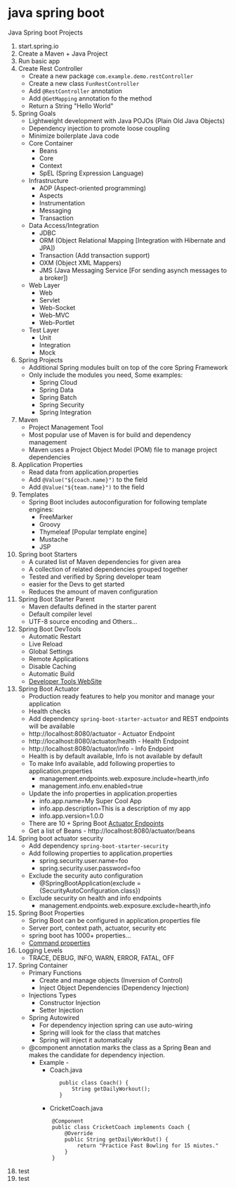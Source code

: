 # java spring boot
Java Spring boot Projects

1. start.spring.io
2. Create a Maven + Java Project
3. Run basic app 
4. Create Rest Controller
    - Create a new package `com.example.demo.restController`
    - Create a new class `FunRestController`
    - Add `@RestController` annotation
    - Add `@GetMapping` annotation fo the method
    - Return a String "Hello World"
5. Spring Goals
    - Lightweight development with Java POJOs (Plain Old Java Objects)
    - Dependency injection to promote loose coupling
    - Minimize boilerplate Java code
    - Core Container
        - Beans
        - Core
        - Context
        - SpEL (Spring Expression Language)
    - Infrastructure
        - AOP (Aspect-oriented programming)
        - Aspects
        - Instrumentation
        - Messaging
        - Transaction
    - Data Access/Integration
        - JDBC
        - ORM (Object Relational Mapping [Integration with Hibernate and JPA])
        - Transaction (Add transaction support)
        - OXM (Object XML Mappers)
        - JMS (Java Messaging Service [For sending asynch messages to a broker])
    - Web Layer
        - Web
        - Servlet
        - Web-Socket
        - Web-MVC
        - Web-Portlet
    - Test Layer
        - Unit
        - Integration
        - Mock
6. Spring Projects
    - Additional Spring modules built on top of the core Spring Framework
    - Only include the modules you need, Some examples:
        - Spring Cloud
        - Spring Data
        - Spring Batch
        - Spring Security
        - Spring Integration
7. Maven 
    - Project Management Tool
    - Most popular use of Maven is for build and dependency management
    - Maven uses a Project Object Model (POM) file to manage project dependencies
8. Application Properties
    - Read data from application.properties
    - Add `@Value("${coach.name}")` to the field
    - Add `@Value("${team.name}")` to the field
9. Templates
    - Spring Boot includes autoconfiguration for following template engines:
        - FreeMarker
        - Groovy
        - Thymeleaf [Popular template engine]
        - Mustache
        - JSP
10. Spring boot Starters 
    - A curated list of Maven dependencies for given area
    - A collection of related dependencies grouped together
    - Tested and verified by Spring developer team
    - easier for the Devs to get started
    - Reduces the amount of maven configuration
11. Spring Boot Starter Parent
    - Maven defaults defined in the starter parent
    - Default compiler level
    - UTF-8 source encoding and Others...
12. Spring Boot DevTools
    - Automatic Restart
    - Live Reload
    - Global Settings
    - Remote Applications
    - Disable Caching
    - Automatic Build
    - [Developer Tools WebSite](https://docs.spring.io/spring-boot/docs/current/reference/html/using-spring-boot.html#using-boot-devtools)
13. Spring Boot Actuator
    - Production ready features to help you monitor and manage your application
    - Health checks
    - Add dependency `spring-boot-starter-actuator` and REST endpoints will be available
    - http://localhost:8080/actuator - Actuator Endpoint
    - http://localhost:8080/actuator/health - Health Endpoint
    - http://localhost:8080/actuator/info - Info Endpoint
    - Health is by default available, Info is not available by default
    - To make Info available, add following properties to application.properties
        * management.endpoints.web.exposure.include=hearth,info
        * management.info.env.enabled=true
    - Update the info properties in application.properties
        * info.app.name=My Super Cool App
        * info.app.description=This is a description of my app
        * info.app.version=1.0.0
    - There are 10 + Spring Boot [Actuator Endpoints](https://docs.spring.io/spring-boot/docs/current/reference/html/production-ready-features.html#production-ready-endpoints)
    - Get a list of Beans - http://localhost:8080/actuator/beans
14. Spring boot actuator security 
    - Add dependency `spring-boot-starter-security`
    - Add following properties to application.properties
        * spring.security.user.name=foo
        * spring.security.user.password=foo
    - Exclude the security auto configuration
        * @SpringBootApplication(exclude = {SecurityAutoConfiguration.class})
    - Exclude security on health and info endpoints 
        * management.endpoints.web.exposure.exclude=hearth,info
15. Spring Boot Properties
    - Spring Boot can be configured in application.properties file
    - Server port, context path, actuator, security etc
    - spring boot has 1000+ properties...
    - [Command properties](https://docs.spring.io/spring-boot/docs/current/reference/html/application-properties.html)
16. Logging Levels
    - TRACE, DEBUG, INFO, WARN, ERROR, FATAL, OFF
17. Spring Container
    - Primary Functions
      - Create and manage objects (Inversion of Control)
      - Inject Object Dependencies (Dependency Injection)
    - Injections Types 
      - Constructor Injection
      - Setter Injection
    - Spring Autowired 
      - For dependency injection spring can use auto-wiring
      - Spring will look for the class that matches
      - Spring will inject it automatically
    - @component annotation marks the class as a Spring Bean and makes the candidate for dependency injection.
      - Example - 
        - Coach.java 
           ``` 
              public class Coach() {
                  String getDailyWorkout();
              }
          ```
        - CricketCoach.java
        ```
            @Component
            public class CricketCoach implements Coach {
                @Override
                public String getDailyWorkOut() {
                    return "Practice Fast Bowling for 15 miutes."
                }
            }
         ```
18. test
19. test
